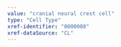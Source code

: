 ```yaml
---
value: "cranial neural crest cell"
type: "Cell Type"
xref-identifier: "0000008"
xref-dataSource: "CL"
---
```

